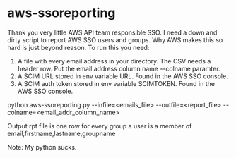 # aws-ssoreporting
Thank you very little AWS API team responsible SSO. 
I need a down and dirty script to report AWS SSO users and groups. Why AWS makes this so hard is just beyond reason. 
To run this you need:
1. A file with every email address in your directory. The CSV needs a header row. Put the email address column name --colname paramter.
2. A SCIM URL stored in env variable URL. Found in the AWS SSO console. 
3. A SCIM auth token stored in env variable SCIMTOKEN. Found in the AWS SSO console. 

python aws-ssoreporting.py --infile=<emails_file> --outfile=<report_file> --colname=<email_addr_column_name>

 Output rpt file is one row for every group a user is a member of
 email,firstname,lastname,groupname
 
 Note: My python sucks.
